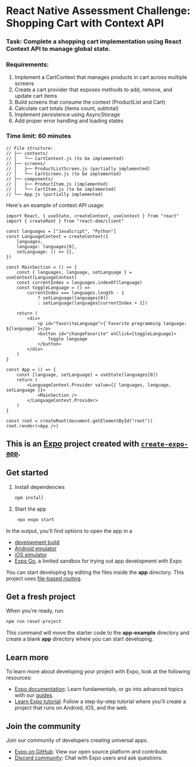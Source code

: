 # React Native Assessment Challenge: Shopping Cart with Context API

### Task: Complete a shopping cart implementation using React Context API to manage global state.
### Requirements:
   1. Implement a CartContext that manages products in cart across multiple screens
   2. Create a cart provider that exposes methods to add, remove, and update cart items
   3. Build screens that consume the context (ProductList and Cart)
   4. Calculate cart totals (items count, subtotal)
   5. Implement persistence using AsyncStorage
   6. Add proper error handling and loading states

### Time limit: 60 minutes

```
// File structure:
// ├── contexts/
// │   └── CartContext.js (to be implemented)
// ├── screens/
// │   ├── ProductListScreen.js (partially implemented)
// │   └── CartScreen.js (to be implemented)
// ├── components/
// │   ├── ProductItem.js (implemented)
// │   └── CartItem.js (to be implemented)
// └── App.js (partially implemented)
```

Here's an example of context API usage:
```
import React, { useState, createContext, useContext } from "react"
import { createRoot } from "react-dom/client"

const languages = ["JavaScript", "Python"]
const LanguageContext = createContext({
    languages,
    language: languages[0],
    setLanguage: () => {},
})

const MainSection = () => {
    const { languages, language, setLanguage } = useContext(LanguageContext)
    const currentIndex = languages.indexOf(language)
    const toggleLanguage = () =>
        currentIndex === languages.length - 1
            ? setLanguage(languages[0])
            : setLanguage(languages[currentIndex + 1])

    return (
        <div>
            <p id="favoriteLanguage">{`Favorite programming language: ${language}`}</p>
            <button id="changeFavorite" onClick={toggleLanguage}>
                Toggle language
            </button>
        </div>
    )
}

const App = () => {
    const [language, setLanguage] = useState(languages[0])
    return (
        <LanguageContext.Provider value={{ languages, language, setLanguage }}>
            <MainSection />
        </LanguageContext.Provider>
    )
}

const root = createRoot(document.getElementById("root"))
root.render(<App />)
```



## This is an [Expo](https://expo.dev) project created with [`create-expo-app`](https://www.npmjs.com/package/create-expo-app).

## Get started

1. Install dependencies

   ```bash
   npm install
   ```

2. Start the app

   ```bash
    npx expo start
   ```

In the output, you'll find options to open the app in a

- [development build](https://docs.expo.dev/develop/development-builds/introduction/)
- [Android emulator](https://docs.expo.dev/workflow/android-studio-emulator/)
- [iOS simulator](https://docs.expo.dev/workflow/ios-simulator/)
- [Expo Go](https://expo.dev/go), a limited sandbox for trying out app development with Expo

You can start developing by editing the files inside the **app** directory. This project uses [file-based routing](https://docs.expo.dev/router/introduction).

## Get a fresh project

When you're ready, run:

```bash
npm run reset-project
```

This command will move the starter code to the **app-example** directory and create a blank **app** directory where you can start developing.

## Learn more

To learn more about developing your project with Expo, look at the following resources:

- [Expo documentation](https://docs.expo.dev/): Learn fundamentals, or go into advanced topics with our [guides](https://docs.expo.dev/guides).
- [Learn Expo tutorial](https://docs.expo.dev/tutorial/introduction/): Follow a step-by-step tutorial where you'll create a project that runs on Android, iOS, and the web.

## Join the community

Join our community of developers creating universal apps.

- [Expo on GitHub](https://github.com/expo/expo): View our open source platform and contribute.
- [Discord community](https://chat.expo.dev): Chat with Expo users and ask questions.

